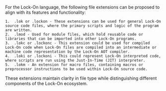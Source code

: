 For the Lock-On language, the following file extensions can be proposed to align with its features and functionality:

	1.	.lok or .lockon - These extensions can be used for general Lock-On source code files, where the primary scripts and logic of the program are written.
	2.	.lmod - Used for module files, which hold reusable code or libraries that can be imported into other Lock-On programs.
	3.	.lokc or .lockonc - This extension could be used for compiled Lock-On code when Lock-On files are compiled into an intermediate or machine code representation by the Lock-On AOT compiler.
	4.	.loki or .lockoni - This could represent Lock-On interpreted code, where scripts are run using the Just-In-Time (JIT) interpreter.
	5.	.lokm - An extension for macro files, containing macros or preprocessor instructions to be used within Lock-On source code.

These extensions maintain clarity in file type while distinguishing different components of the Lock-On ecosystem.

